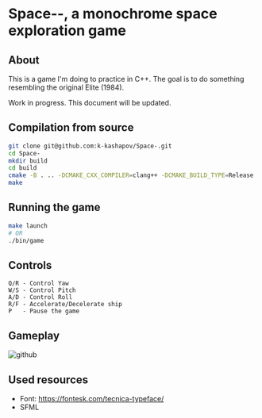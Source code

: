 # Space--, a monochrome space exploration game

## About

This is a game I'm doing to practice in C++. The goal is to do something resembling the original Elite (1984).

Work in progress. This document will be updated.

## Compilation from source

```bash
git clone git@github.com:k-kashapov/Space-.git
cd Space-
mkdir build
cd build
cmake -B . .. -DCMAKE_CXX_COMPILER=clang++ -DCMAKE_BUILD_TYPE=Release
make
```

## Running the game
```bash
make launch
# OR
./bin/game
```

## Controls

```
Q/R - Control Yaw
W/S - Control Pitch
A/D - Control Roll
R/F - Accelerate/Decelerate ship
P   - Pause the game
```

## Gameplay

![github](https://github.com/user-attachments/assets/1705b3df-f8fb-4eb8-ba4e-579baf07c6b3)

## Used resources

* Font: https://fontesk.com/tecnica-typeface/
* SFML

